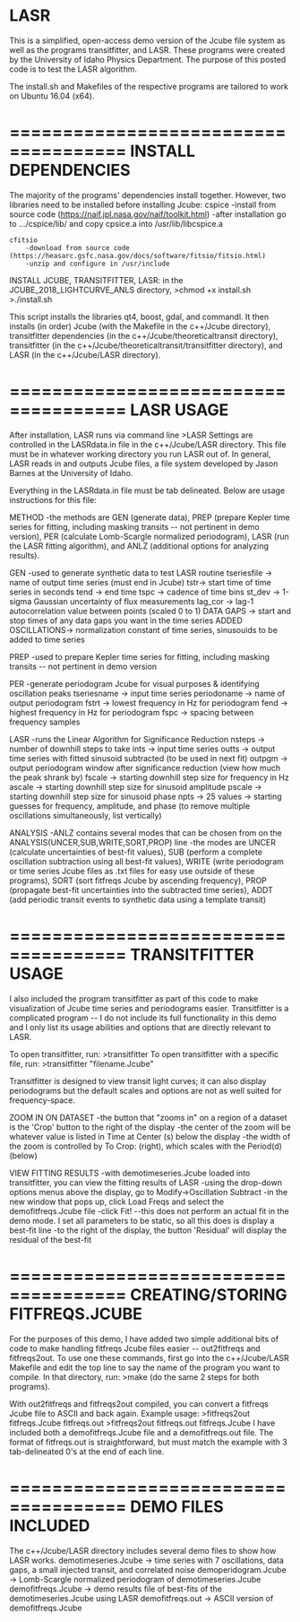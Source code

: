 # LASR
This is a simplified, open-access demo version of the Jcube file system as well as the programs transitfitter, and LASR. These programs were created by the University of Idaho Physics Department. The purpose of this posted code is to test the LASR algorithm. 

The install.sh and Makefiles of the respective programs are tailored to work on Ubuntu 16.04 (x64).

=====================================
INSTALL DEPENDENCIES
=====================================
The majority of the programs' dependencies install together. However, two libraries need to be installed before installing Jcube:
	cspice
		-install from source code (https://naif.jpl.nasa.gov/naif/toolkit.html)
		-after installation go to .../cspice/lib/ and copy cpsice.a into /usr/lib/libcspice.a
   
	cfitsio
		-download from source code (https://heasarc.gsfc.nasa.gov/docs/software/fitsio/fitsio.html)
		-unzip and configure in /usr/include

INSTALL JCUBE, TRANSITFITTER, LASR:
	in the JCUBE_2018_LIGHTCURVE_ANLS directory,
	>chmod +x install.sh
	>./install.sh
		
This script installs the libraries qt4, boost, gdal, and commandl. It then installs (in order) Jcube (with the Makefile in the c++/Jcube directory), transitfitter dependencies (in the c++/Jcube/theoreticaltransit directory), transitfitter (in the c++/Jcube/theoreticaltransit/transitfitter directory), and LASR (in the c++/Jcube/LASR directory).

=====================================
LASR USAGE
=====================================
After installation, LASR runs via command line
	>LASR
Settings are controlled in the LASRdata.in file in the c++/Jcube/LASR directory. This file must be in whatever working directory you run LASR out of. In general, LASR reads in and outputs Jcube files, a file system developed by Jason Barnes at the University of Idaho.

Everything in the LASRdata.in file must be tab delineated. Below are usage instructions for this file:

METHOD
-the methods are GEN (generate data), PREP (prepare Kepler time series for fitting, including masking transits -- not pertinent in demo version), PER (calculate Lomb-Scargle normalized periodogram), LASR (run the LASR fitting algorithm), and ANLZ (additional options for analyzing results).

GEN
-used to generate synthetic data to test LASR routine
tseriesfile -> name of output time series (must end in Jcube)
tstr-> start time of time series in seconds
tend -> end time
tspc -> cadence of time bins
st_dev -> 1-sigma Gaussian uncertainty of flux measurements
lag_cor -> lag-1 autocorrelation value between points (scaled 0 to 1)
DATA GAPS -> start and stop times of any data gaps you want in the time series
ADDED OSCILLATIONS-> normalization constant of time series, sinusouids to be added to time series

PREP
-used to prepare Kepler time series for fitting, including masking transits -- not pertinent in demo version

PER
-generate periodogram Jcube for visual purposes & identifying oscillation peaks
tseriesname -> input time series 
periodoname -> name of output periodogram
fstrt -> lowest frequency in Hz for periodogram
fend -> highest frequency in Hz for periodogram
fspc -> spacing between frequency samples

LASR
-runs the Linear Algorithm for Significance Reduction
nsteps -> number of downhill steps to take 
ints -> input time series
outts -> output time series with fitted sinusoid subtracted (to be used in next fit)
outpgm -> output periodogram window after significance reduction (view how much the peak shrank by)
fscale -> starting downhill step size for frequency in Hz
ascale -> starting downhill step size for sinusoid amplitude
pscale -> starting downhill step size for sinusoid phase
npts -> 25
values -> starting guesses for frequency, amplitude, and phase (to remove multiple oscillations simultaneously, list vertically)

ANALYSIS
-ANLZ contains several modes that can be chosen from on the ANALYSIS(UNCER,SUB,WRITE,SORT,PROP) line
-the modes are UNCER (calculate uncertainties of best-fit values), SUB (perform a complete oscillation subtraction using all best-fit values), WRITE (write periodogram or time series Jcube files as .txt files for easy use outside of these programs), SORT (sort fitfreqs Jcube by ascending frequency), PROP (propagate best-fit uncertainties into the subtracted time series), ADDT (add periodic transit events to synthetic data using a template transit)

=====================================
TRANSITFITTER USAGE
=====================================
I also included the program transitfitter as part of this code to make visualization of Jcube time series and periodograms easier. Transitfitter is a complicated program -- I do not include its full functionality in this demo and I only list its usage abilities and options that are directly relevant to LASR.

To open transitfitter, run:
	>transitfitter
To open transitfitter with a specific file, run:
	>transitfitter "filename.Jcube"

Transitfitter is designed to view transit light curves; it can also display periodograms but the default scales and options are not as well suited for frequency-space.

ZOOM IN ON DATASET
-the button that "zooms in" on a region of a dataset is the 'Crop' button to the right of the display 
-the center of the zoom will be whatever value is listed in Time at Center (s) below the display
-the width of the zoom is controlled by To Crop: (right), which scales with the Period(d) (below)

VIEW FITTING RESULTS
-with demotimeseries.Jcube loaded into transitfitter, you can view the fitting results of LASR
-using the drop-down options menus above the display, go to Modify->Oscillation Subtract
-in the new window that pops up, click Load Freqs and select the demofitfreqs.Jcube file
-click Fit!
	--this does not perform an actual fit in the demo mode. I set all parameters to be static, so all this does is display a best-fit line
-to the right of the display, the button 'Residual' will display the residual of the best-fit

=====================================
CREATING/STORING FITFREQS.JCUBE
=====================================
For the purposes of this demo, I have added two simple additional bits of code to make handling fitfreqs Jcube files easier -- out2fitfreqs and fitfreqs2out. To use one these commands, first go into the c++/Jcube/LASR Makefile and edit the top line to say the name of the program you want to compile. In that directory, run:
	>make
(do the same 2 steps for both programs).

With out2fitfreqs and fitfreqs2out compiled, you can convert a fitfreqs Jcube file to ASCII and back again. Example usage:
	>fitfreqs2out fitfreqs.Jcube fitfreqs.out
	>fitfreqs2out fitfreqs.out fitfreqs.Jcube
I have included both a demofitfreqs.Jcube file and a demofitfreqs.out file. The format of fitfreqs.out is straightforward, but must match the example with 3 tab-delineated 0's at the end of each line.

=====================================
DEMO FILES INCLUDED
=====================================
The c++/Jcube/LASR directory includes several demo files to show how LASR works.
demotimeseries.Jcube -> time series with 7 oscillations, data gaps, a small injected transit, and correlated noise
demoperidogram.Jcube -> Lomb-Scargle normalized periodogram of demotimeseries.Jcube
demofitfreqs.Jcube -> demo results file of best-fits of the demotimeseries.Jcube using LASR
demofitfreqs.out -> ASCII version of demofitfreqs.Jcube
